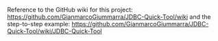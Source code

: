 Reference to the GitHub wiki for this project:
https://github.com/GianmarcoGiummarra/JDBC-Quick-Tool/wiki
and the step-to-step example:
https://github.com/GianmarcoGiummarra/JDBC-Quick-Tool/wiki/JDBC-Quick-Tool
